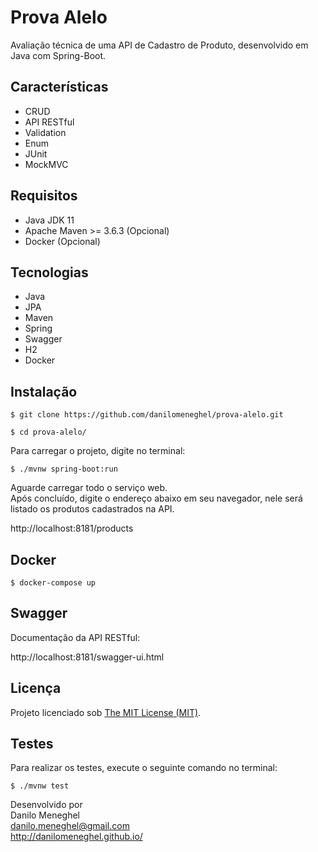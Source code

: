 # Prova Alelo

Avaliação técnica de uma API de Cadastro de Produto, desenvolvido em Java com Spring-Boot.

## Características

- CRUD
- API RESTful
- Validation
- Enum
- JUnit
- MockMVC

## Requisitos

- Java JDK 11
- Apache Maven >= 3.6.3 (Opcional)
- Docker (Opcional)

## Tecnologias

- Java
- JPA
- Maven
- Spring
- Swagger
- H2
- Docker

## Instalação

```
$ git clone https://github.com/danilomeneghel/prova-alelo.git

$ cd prova-alelo/
```

Para carregar o projeto, digite no terminal:

```
$ ./mvnw spring-boot:run
```

Aguarde carregar todo o serviço web. <br>
Após concluído, digite o endereço abaixo em seu navegador, nele será listado os produtos 
cadastrados na API. <br>

http://localhost:8181/products

## Docker

```
$ docker-compose up
```

## Swagger 

Documentação da API RESTful: <br>

http://localhost:8181/swagger-ui.html

## Licença

Projeto licenciado sob <a href="LICENSE">The MIT License (MIT)</a>.<br>

## Testes

Para realizar os testes, execute o seguinte comando no terminal:

```
$ ./mvnw test
```


Desenvolvido por<br>
Danilo Meneghel<br>
danilo.meneghel@gmail.com<br>
http://danilomeneghel.github.io/<br>
